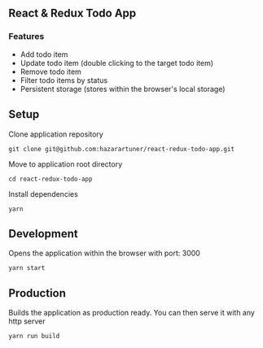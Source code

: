 ## React & Redux Todo App

### Features

- Add todo item
- Update todo item (double clicking to the target todo item)
- Remove todo item
- Filter todo items by status
- Persistent storage (stores within the browser's local storage)

## Setup

Clone application repository

```ssh
git clone git@github.com:hazarartuner/react-redux-todo-app.git
```

Move to application root directory

```ssh
cd react-redux-todo-app
```

Install dependencies

```ssh
yarn
```

## Development

Opens the application within the browser with port: 3000

```ssh
yarn start
```

## Production

Builds the application as production ready. You can then serve it with any http server

```ssh
yarn run build
```
